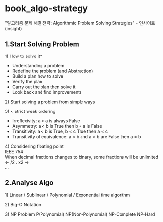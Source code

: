 # book_algo-strategy
"알고리즘 문제 해결 전략: Algorithmic Problem Solving Strategies" - 인사이트(insight)

1.Start Solving Problem
-----------------------

1\) How to solve it?
- Understanding a problem
- Redefine the problem (and Abstraction)
- Build a plan how to solve
- Verify the plan
- Carry out the plan then solve it
- Look back and find improvements

2\) Start solving a problem from simple ways

3\) < strict weak ordering  
- Irreflexivity: a < a is always False
- Asymmetry: a < b is True then b < a is False
- Transitivity: a < b is True, b < c True then a < c
- Transitivity of equivalence: a < b and a > b are False then a = b

4\) Considering floating point  
IEEE 754  
When decimal fractions changes to binary, some fractions will be unlimited <- /2 . x2 ->  
...


2.Analyse Algo
--------------

1\) Linear / Sublinear / Polynomial / Exponential time algorithm

2\) Big-O Notation

3\) NP Problem
P(Polynomial)
NP(Non-Polynomial)
NP-Complete
NP-Hard
